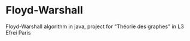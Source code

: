 # Floyd-Warshall
Floyd-Warshall algorithm in java, project for "Théorie des graphes" in L3 Efrei Paris
